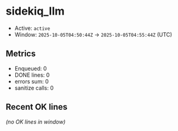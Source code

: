 # sidekiq_llm

- Active: `active`
- Window: `2025-10-05T04:50:44Z` → `2025-10-05T04:55:44Z` (UTC)

## Metrics
- Enqueued: 0
- DONE lines: 0
- errors sum: 0
- sanitize calls: 0

## Recent OK lines
_(no OK lines in window)_
